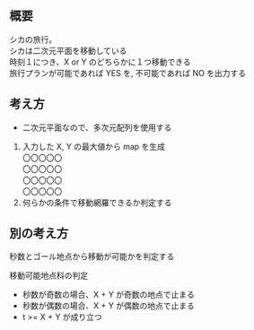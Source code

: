 ## 概要

シカの旅行。  
シカは二次元平面を移動している  
時刻１につき、X or Y のどちらかに１つ移動できる  
旅行プランが可能であれば YES を, 不可能であれば NO を出力する

## 考え方

- 二次元平面なので、多次元配列を使用する

1. 入力した X, Y の最大値から map を生成  
   〇〇〇〇〇  
   〇〇〇〇〇  
   〇〇〇〇〇  
   〇〇〇〇〇
1. 何らかの条件で移動網羅できるか判定する

## 別の考え方

秒数とゴール地点から移動が可能かを判定する

移動可能地点科の判定

- 秒数が奇数の場合、X + Y が奇数の地点で止まる
- 秒数が偶数の場合、X + Y が偶数の地点で止まる
- t >= X + Y が成り立つ
